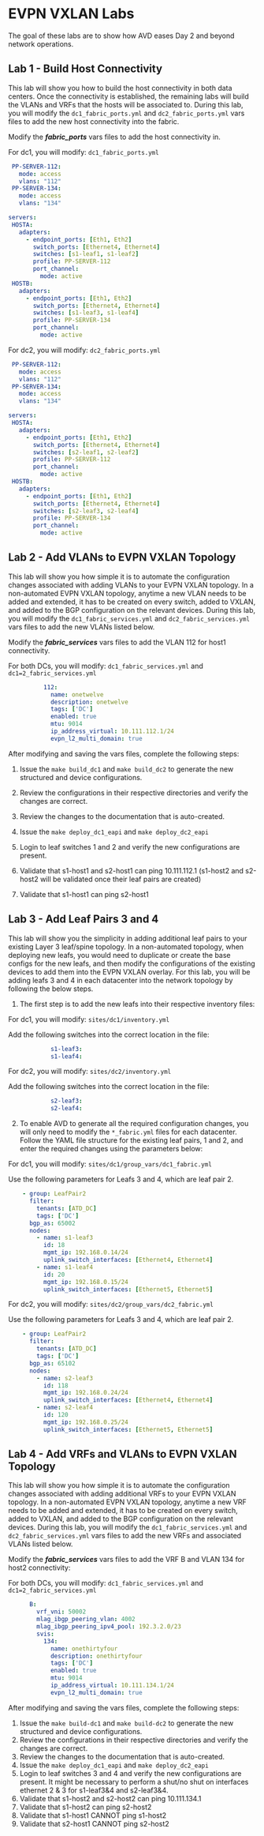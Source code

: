 # EVPN VXLAN Labs

The goal of these labs are to show how AVD eases Day 2 and beyond network operations. 

## Lab 1 - Build Host Connectivity

This lab will show you how to build the host connectivity in both data centers. Once the connectivity is established, the remaining labs will build the VLANs and VRFs that the hosts will be associated to.  During this lab, you will modify the `dc1_fabric_ports.yml` and `dc2_fabric_ports.yml` vars files to add the new host connectivity into the fabric.  

Modify the ***fabric_ports*** vars files to add the host connectivity in.

For dc1, you will modify: `dc1_fabric_ports.yml`

```yaml
 PP-SERVER-112:
   mode: access
   vlans: "112"
 PP-SERVER-134:
   mode: access
   vlans: "134"

servers:
 HOSTA:
   adapters:
     - endpoint_ports: [Eth1, Eth2]
       switch_ports: [Ethernet4, Ethernet4]
       switches: [s1-leaf1, s1-leaf2]
       profile: PP-SERVER-112
       port_channel:
         mode: active
 HOSTB:
   adapters:
     - endpoint_ports: [Eth1, Eth2]
       switch_ports: [Ethernet4, Ethernet4]
       switches: [s1-leaf3, s1-leaf4]
       profile: PP-SERVER-134
       port_channel:
         mode: active

```

For dc2, you will modify: `dc2_fabric_ports.yml`

```yaml
 PP-SERVER-112:
   mode: access
   vlans: "112"
 PP-SERVER-134:
   mode: access
   vlans: "134"

servers:
 HOSTA:
   adapters:
     - endpoint_ports: [Eth1, Eth2]
       switch_ports: [Ethernet4, Ethernet4]
       switches: [s2-leaf1, s2-leaf2]
       profile: PP-SERVER-112
       port_channel:
         mode: active
 HOSTB:
   adapters:
     - endpoint_ports: [Eth1, Eth2]
       switch_ports: [Ethernet4, Ethernet4]
       switches: [s2-leaf3, s2-leaf4]
       profile: PP-SERVER-134
       port_channel:
         mode: active  

```

## Lab 2 - Add VLANs to EVPN VXLAN Topology

This lab will show you how simple it is to automate the configuration changes associated with adding VLANs to your EVPN VXLAN topology.  In a non-automated EVPN VXLAN topology, anytime a new VLAN needs to be added and extended, it has to be created on every switch, added to VXLAN, and added to the BGP configuration on the relevant devices.  During this lab, you will modify the `dc1_fabric_services.yml` and `dc2_fabric_services.yml` vars files to add the new VLANs listed below.  

Modify the ***fabric_services*** vars files to add the VLAN 112 for host1 connectivity.

For both DCs, you will modify: `dc1_fabric_services.yml` and  `dc1=2_fabric_services.yml`

```yaml
          112:
            name: onetwelve
            description: onetwelve
            tags: ['DC']
            enabled: true
            mtu: 9014
            ip_address_virtual: 10.111.112.1/24
            evpn_l2_multi_domain: true

```

After modifying and saving the vars files, complete the following steps:

1) Issue the `make build_dc1` and `make build_dc2` to generate the new structured and device configurations.

2) Review the configurations in their respective directories and verify the changes are correct.

3) Review the changes to the documentation that is auto-created.

4) Issue the `make deploy_dc1_eapi` and `make deploy_dc2_eapi`

5) Login to leaf switches 1 and 2 and verify the new configurations are present.

6) Validate that s1-host1 and s2-host1 can ping 10.111.112.1 (s1-host2 and s2-host2 will be validated once their leaf pairs are created)

7) Validate that s1-host1 can ping s2-host1

## Lab 3 - Add Leaf Pairs 3 and 4

This lab will show you the simplicity in adding additional leaf pairs to your existing Layer 3 leaf/spine topology.  In a non-automated topology, when deploying new leafs, you would need to duplicate or create the base configs for the new leafs, and then modify the configurations of the existing devices to add them into the EVPN VXLAN overlay.  For this lab, you will be adding leafs 3 and 4 in each datacenter into the network topology by following the below steps.

1) The first step is to add the new leafs into their respective inventory files:

For dc1, you will modify:  `sites/dc1/inventory.yml`

Add the following switches into the correct location in the file:

```yaml
            s1-leaf3:
            s1-leaf4:
```

For dc2, you will modify:  `sites/dc2/inventory.yml`

Add the following switches into the correct location in the file:

```yaml
            s2-leaf3:
            s2-leaf4:
```

2) To enable AVD to generate all the required configuration changes, you will only need to modify the `*_fabric.yml` files for each datacenter.  Follow the  YAML file structure for the existing leaf pairs, 1 and 2, and enter the required changes using the parameters below:

For dc1, you will modify:  `sites/dc1/group_vars/dc1_fabric.yml`

Use the following parameters for Leafs 3 and 4, which are leaf pair 2.

```yaml
    - group: LeafPair2
      filter:
        tenants: [ATD_DC]
        tags: ['DC']
      bgp_as: 65002
      nodes:
        - name: s1-leaf3
          id: 18
          mgmt_ip: 192.168.0.14/24
          uplink_switch_interfaces: [Ethernet4, Ethernet4]
        - name: s1-leaf4
          id: 20
          mgmt_ip: 192.168.0.15/24
          uplink_switch_interfaces: [Ethernet5, Ethernet5]

```

For dc2, you will modify:  `sites/dc2/group_vars/dc2_fabric.yml`

Use the following parameters for Leafs 3 and 4, which are leaf pair 2.

```yaml
    - group: LeafPair2
      filter:
        tenants: [ATD_DC]
        tags: ['DC']
      bgp_as: 65102
      nodes:
        - name: s2-leaf3
          id: 118
          mgmt_ip: 192.168.0.24/24
          uplink_switch_interfaces: [Ethernet4, Ethernet4]
        - name: s2-leaf4
          id: 120
          mgmt_ip: 192.168.0.25/24
          uplink_switch_interfaces: [Ethernet5, Ethernet5]

```
## Lab 4 - Add VRFs and VLANs to EVPN VXLAN Topology

This lab will show you how simple it is to automate the configuration changes associated with adding additional VRFs to your EVPN VXLAN topology.  In a non-automated EVPN VXLAN topology, anytime a new VRF needs to be added and extended, it has to be created on every switch, added to VXLAN, and added to the BGP configuration on the relevant devices.  During this lab, you will modify the `dc1_fabric_services.yml` and `dc2_fabric_services.yml` vars files to add the new VRFs and associated VLANs listed below.  

Modify the ***fabric_services*** vars files to add the VRF B and VLAN 134 for host2 connectivity:

For both DCs, you will modify: `dc1_fabric_services.yml` and  `dc1=2_fabric_services.yml`

```yaml
      B:
        vrf_vni: 50002
        mlag_ibgp_peering_vlan: 4002
        mlag_ibgp_peering_ipv4_pool: 192.3.2.0/23
        svis:
          134:
            name: onethirtyfour
            description: onethirtyfour
            tags: ['DC']
            enabled: true
            mtu: 9014
            ip_address_virtual: 10.111.134.1/24
            evpn_l2_multi_domain: true

```

After modifying and saving the vars files, complete the following steps:

1) Issue the `make build-dc1` and `make build-dc2` to generate the new structured and device configurations.
2) Review the configurations in their respective directories and verify the changes are correct.  
3) Review the changes to the documentation that is auto-created.
4) Issue the `make deploy_dc1_eapi` and `make deploy_dc2_eapi`
5) Login to leaf switches 3 and 4 and verify the new configurations are present. It might be necessary to perform a shut/no shut on interfaces ethernet 2 & 3 for s1-leaf3&4 and s2-leaf3&4.
6) Validate that s1-host2 and s2-host2 can ping 10.111.134.1
7) Validate that s1-host2 can ping s2-host2
8) Validate that s1-host1 CANNOT ping s1-host2
9) Validate that s2-host1 CANNOT ping s2-host2

